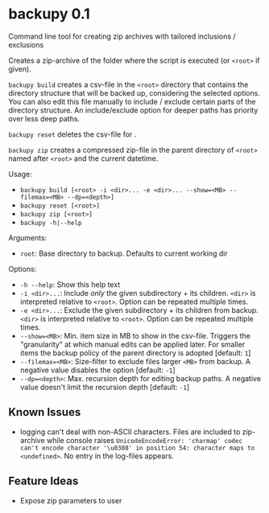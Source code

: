# backupy 0.1
Command line tool for creating zip archives with tailored inclusions / exclusions

Creates a zip-archive of the folder where the script is executed (or `<root>` if given).

`backupy build` creates a csv-file in the `<root>` directory that contains
the directory structure that will be backed up, considering the selected
options. You can also edit this file manually to include / exclude certain
parts of the directory structure. An include/exclude option for deeper paths
has priority over less deep paths.

`backupy reset` deletes the csv-file for <root>.

`backupy zip` creates a compressed zip-file in the parent directory of `<root>` named after `<root>` and the current datetime.

Usage:
- `backupy build [<root> -i <dir>... -e <dir>... --show=<MB> --filemax=<MB> --dp=<depth>]`
- `backupy reset [<root>]`
- `backupy zip [<root>]`
- `backupy -h|--help`

Arguments:
- `root`: Base directory to backup. Defaults to current working dir

Options:
- `-h --help`: Show this help text
- `-i <dir>...`: Include *only* the given subdirectory + its children. `<dir>` is interpreted relative to `<root>`. Option can be repeated multiple times.
- `-e <dir>...`: Exclude the given subdirectory + its children from backup. `<dir>` is interpreted relative to `<root>`. Option can be repeated multiple times.
- `--show=<MB>`: Min. item size in MB to show in the csv-file. Triggers the "granularity" at which manual edits can be applied later. For smaller items the backup policy of the parent directory is adopted [default: `1`]
- `--filemax=<MB>`: Size-filter to exclude files larger `<MB>` from backup. A negative value disables the option [default: `-1`]
- `--dp=<depth>`: Max. recursion depth for editing backup paths. A negative value doesn't limit the recursion depth [default: `-1`]

## Known Issues
- logging can't deal with non-ASCII characters. Files are included to zip-archive while console raises `UnicodeEncodeError: 'charmap' codec can't encode character '\u0308' in position 54: character maps to <undefined>`. No entry in the log-files appears.

## Feature Ideas
- Expose zip parameters to user
